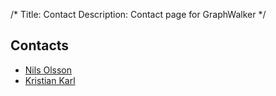 /*
Title: Contact
Description: Contact page for GraphWalker
*/

## Contacts

* [Nils Olsson](https://github.com/nilols)
* [Kristian Karl](https://github.com/KristianKarl)
